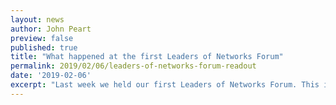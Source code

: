 ```yaml
---
layout: news
author: John Peart
preview: false
published: true
title: "What happened at the first Leaders of Networks Forum"
permalink: 2019/02/06/leaders-of-networks-forum-readout
date: '2019-02-06'
excerpt: "Last week we held our first Leaders of Networks Forum. This is what happened."
---
```


